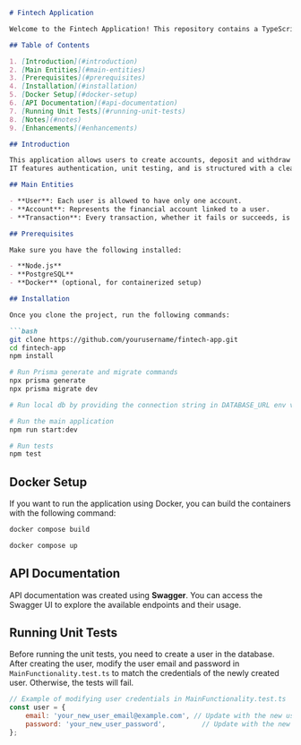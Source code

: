 

```markdown
# Fintech Application

Welcome to the Fintech Application! This repository contains a TypeScript-based Node.js application for managing user accounts and transactions.

## Table of Contents

1. [Introduction](#introduction)
2. [Main Entities](#main-entities)
3. [Prerequisites](#prerequisites)
4. [Installation](#installation)
5. [Docker Setup](#docker-setup)
6. [API Documentation](#api-documentation)
7. [Running Unit Tests](#running-unit-tests)
8. [Notes](#notes)
9. [Enhancements](#enhancements)

## Introduction

This application allows users to create accounts, deposit and withdraw funds, and check their account balances.
IT features authentication, unit testing, and is structured with a clean architecture using TypeScript, Node.js, PostgreSQL, Prisma, Jest, and Express.

## Main Entities

- **User**: Each user is allowed to have only one account.
- **Account**: Represents the financial account linked to a user.
- **Transaction**: Every transaction, whether it fails or succeeds, is created and can be retrieved by its ID.

## Prerequisites

Make sure you have the following installed:

- **Node.js**
- **PostgreSQL**
- **Docker** (optional, for containerized setup)

## Installation

Once you clone the project, run the following commands:

```bash
git clone https://github.com/yourusername/fintech-app.git
cd fintech-app
npm install

# Run Prisma generate and migrate commands
npx prisma generate
npx prisma migrate dev

# Run local db by providing the connection string in DATABASE_URL env variable

# Run the main application
npm run start:dev

# Run tests
npm test
```

## Docker Setup

If you want to run the application using Docker, you can build the containers with the following command:

```bash
docker compose build

docker compose up
```

## API Documentation

API documentation was created using **Swagger**. You can access the Swagger UI to explore the available endpoints and their usage.

## Running Unit Tests

Before running the unit tests, you need to create a user in the database. After creating the user, modify the user email and password in `MainFunctionality.test.ts` to match the credentials of the newly created user. Otherwise, the tests will fail.

```javascript
// Example of modifying user credentials in MainFunctionality.test.ts
const user = {
    email: 'your_new_user_email@example.com', // Update with the new user's email
    password: 'your_new_user_password',         // Update with the new user's password
};
```
